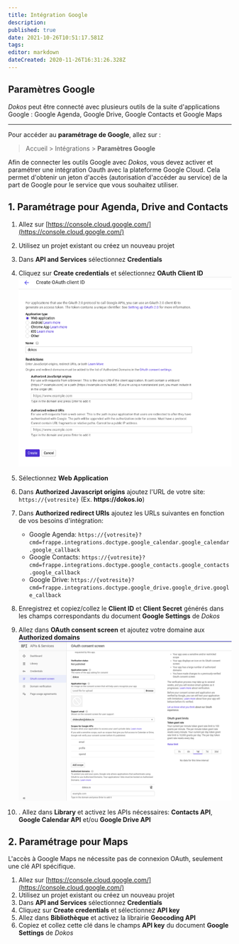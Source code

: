 ```yaml
---
title: Intégration Google
description: 
published: true
date: 2021-10-26T10:51:17.581Z
tags: 
editor: markdown
dateCreated: 2020-11-26T16:31:26.328Z
---
```


## Paramètres Google

_Dokos_ peut être connecté avec plusieurs outils de la suite d'applications Google : Google Agenda, Google Drive, Google Contacts et Google Maps

---

Pour accéder au **paramétrage de Google**, allez sur :

> Accueil > Intégrations > **Paramètres Google**

Afin de connecter les outils Google avec _Dokos_, vous devez activer et paramétrer une intégration Oauth avec la plateforme Google Cloud.
Cela permet d'obtenir un jeton d'accès (autorisation d'accéder au service) de la part de Google pour le service que vous souhaitez utiliser.

## 1. Paramétrage pour Agenda, Drive and Contacts

1. Allez sur [https://console.cloud.google.com/](https://console.cloud.google.com/)
1. Utilisez un projet existant ou créez un nouveau projet
1. Dans **API and Services** sélectionnez **Credentials**
1. Cliquez sur **Create credentials** et sélectionnez **OAuth Client ID**
![oauth_client_creation.png](/content/integrations/google/oauth_client_creation.png)
1. Sélectionnez **Web Application**
1. Dans **Authorized Javascript origins** ajoutez l'URL de votre site: `https://{votresite}` (Ex. __https://dokos.io__)
1. Dans **Authorized redirect URIs** ajoutez les URLs suivantes en fonction de vos besoins d'intégration:
    - Google Agenda: `https://{votresite}?cmd=frappe.integrations.doctype.google_calendar.google_calendar.google_callback`
    - Google Contacts: `https://{votresite}?cmd=frappe.integrations.doctype.google_contacts.google_contacts.google_callback`
    - Google Drive: `https://{votresite}?cmd=frappe.integrations.doctype.google_drive.google_drive.google_callback`
    
1. Enregistrez et copiez/collez le **Client ID** et **Client Secret** générés dans les champs correspondants du document **Google Settings** de _Dokos_
2. Allez dans **OAuth consent screen** et ajoutez votre domaine aux **Authorized domains**
![oauth_consent_setup.png](/content/integrations/google/oauth_consent_setup.png)
3. . Allez dans **Library** et activez les APIs nécessaires: **Contacts API**, **Google Calendar API** et/ou **Google Drive API**

## 2. Paramétrage pour Maps

L'accès à Google Maps ne nécessite pas de connexion OAuth, seulement une clé API spécifique.

1. Allez sur [https://console.cloud.google.com/](https://console.cloud.google.com/)
2. Utilisez un projet existant ou créez un nouveau projet
3. Dans **API and Services** sélectionnez **Credentials**
4. Cliquez sur **Create credentials** et sélectionnez **API key**
5. Allez dans **Bibliothèque** et activez la librairie **Geocoding API**
6. Copiez et collez cette clé dans le champs **API key** du document **Google Settings** de _Dokos_